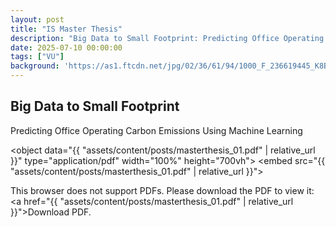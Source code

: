 ```yaml
---
layout: post
title: "IS Master Thesis"
description: "Big Data to Small Footprint: Predicting Office Operating Carbon Emissions Using Machine Learning"
date: 2025-07-10 00:00:00
tags: ["VU"]
background: 'https://as1.ftcdn.net/jpg/02/36/61/94/1000_F_236619445_K8BNQPvZJzR47TEcSO4luwDrXGyP8eUJ.jpg'
---
```


## Big Data to Small Footprint

Predicting Office Operating Carbon Emissions Using Machine Learning

<object data="{{ "assets/content/posts/masterthesis_01.pdf" | relative_url }}" type="application/pdf" width="100%" height="700vh">
    <embed src="{{ "assets/content/posts/masterthesis_01.pdf" | relative_url }}">
        <p>This browser does not support PDFs. Please download the PDF to view it: <a href="{{ "assets/content/posts/masterthesis_01.pdf" | relative_url }}">Download PDF</a>.</p>
    </embed>
</object>